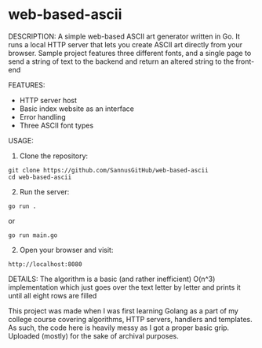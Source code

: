 # web-based-ascii

DESCRIPTION:
A simple web-based ASCII art generator written in Go.
It runs a local HTTP server that lets you create ASCII art directly from your browser. Sample project features three different fonts, and a single page to send a string of text to the backend and return an altered string to the front-end

FEATURES:
* HTTP server host
* Basic index website as an interface
* Error handling
* Three ASCII font types

USAGE:
1. Clone the repository:
```
git clone https://github.com/SannusGitHub/web-based-ascii
cd web-based-ascii
```
2. Run the server:
```
go run .
```
or
```
go run main.go
```
2. Open your browser and visit:
```
http://localhost:8080
```

DETAILS:
The algorithm is a basic (and rather inefficient) O(n^3) implementation which just goes over the text letter by letter and prints it until all eight rows are filled

This project was made when I was first learning Golang as a part of my college course covering algorithms, HTTP servers, handlers and templates. As such, the code here is heavily messy as I got a proper basic grip. Uploaded (mostly) for the sake of archival purposes.